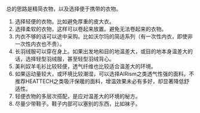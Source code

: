 总的思路是精简衣物，以及选择便于携带的衣物。

1. 选择轻便的衣物。比如避免厚重的皮大衣。
2. 选择柔软的衣物，这样可以卷起来放置。避免无法卷起来的衣物。
3. 内衣不够的话可以途中采购。比如沃尔玛的简适系列（有一次性内衣，即使非一次性内衣也不贵）。
4. 长羽绒服可以穿在身上。如果出发地和目的地温差大，或目的地本身温差大的话，选择轻型羽绒服，甚至轻型羽绒背心。
5. 美利奴羊毛衫比较轻便，透气纤维也比较适合温差大的环境。
6. 如果运动量较大，或环境比较潮湿，可以选择AIRism之类透气性强的面料。不推荐HEATTECH之类吸汗保暖的面料，增温效果未必有多好，却显著降低舒适性。
7. 轻便衣物的多层次搭配，是应对温差大的环境的秘方。
7. 尽量少带鞋子。鞋子内部可以塞别的东西，比如袜子。
